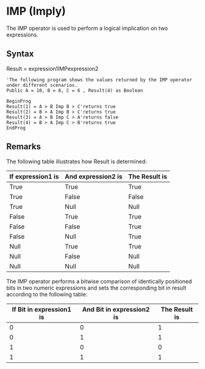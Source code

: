 # IMP (Imply)

The IMP operator is used to perform a logical implication on two expressions.

## Syntax

Result = expression1IMPexpression2

```
'The following program shows the values returned by the IMP operator under different scenarios.
Public A = 10, B = 8, C = 6 , Result(4) as Boolean

BeginProg
Result(1) = A > B Imp B > C'returns true
Result(2) = B > A Imp B > C'returns true
Result(3) = A > B Imp C > A'returns false
Result(4) = B > A Imp C > B'returns true
EndProg
```

## Remarks

The following table illustrates how Result is determined:

| If expression1 is | And expression2 is | The Result is |
| ----------------- | ------------------ | ------------- |
| True              | True               | True          |
| True              | False              | False         |
| True              | Null               | Null          |
| False             | True               | True          |
| False             | False              | True          |
| False             | Null               | True          |
| Null              | True               | True          |
| Null              | False              | Null          |
| Null              | Null               | Null          |

The IMP operator performs a bitwise comparison of identically positioned bits in two numeric expressions and sets the corresponding bit in result according to the following table:

| If Bit in expression1 is | And Bit in expression2 is | The Result is |
| ------------------------ | ------------------------- | ------------- |
| 0                        | 0                         | 1             |
| 0                        | 1                         | 1             |
| 1                        | 0                         | 0             |
| 1                        | 1                         | 1             |
